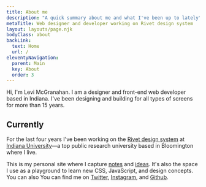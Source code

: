 ```yaml
---
title: About me
description: "A quick summary about me and what I've been up to lately"
metaTitle: Web designer and developer working on Rivet design system
layout: layouts/page.njk
bodyClass: about
backLink:
  text: Home
  url: /
eleventyNavigation:
  parent: Main
  key: About
  order: 3
---
```

Hi, I'm Levi McGranahan. I am a designer and front-end web developer based in Indiana. I've been designing and building for all types of screens for more than 15 years.

## Currently
For the last four years I've been working on the [Rivet design system](https://rivet.iu.edu/) at [Indiana University](https://www.iu.edu/index.html)—a top public research university based in Bloomington where I live.

This is my personal site where I capture [notes](/tags/notes/) and [ideas](/blog/). It's also the space I use as a playground to learn new CSS, JavaScript, and design concepts. You can also You can find me on [Twitter](https://twitter.com/levimcg), [Instagram](https://www.instagram.com/levimcg/), and [Github](https://github.com/levimcg).